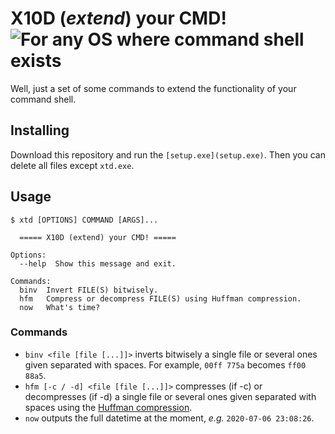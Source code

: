 # X10D (_extend_) your CMD! ![For any OS where command shell exists](https://img.shields.io/badge/Windows-unX10Ded-brightgreen.svg)

Well, just a set of some commands to extend the functionality of your command shell.

## Installing

Download this repository and run the `[setup.exe](setup.exe)`. Then you can delete all files except `xtd.exe`.

## Usage

```
$ xtd [OPTIONS] COMMAND [ARGS]...

  ===== X10D (extend) your CMD! =====

Options:
  --help  Show this message and exit.

Commands:
  binv  Invert FILE(S) bitwisely.
  hfm   Compress or decompress FILE(S) using Huffman compression.
  now   What's time?
```

### Commands

- `binv <file [file [...]]>` inverts bitwisely a single file or several ones given separated with spaces. For example, `00ff 775a` becomes `ff00 88a5`.
- `hfm [-c / -d] <file [file [...]]>` compresses (if -c) or decompresses (if -d) a single file or several ones given separated with spaces using the [Huffman compression](https://en.wikipedia.org/wiki/Huffman_coding "Read about it on Wikipedia").
- `now` outputs the full datetime at the moment, _e.g._ `2020-07-06 23:08:26`.